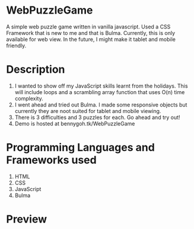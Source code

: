 # WebPuzzleGame
A simple web puzzle game written in vanilla javascript. Used a CSS Framework that is new to me and that is Bulma. Currently, this is only available for web view. In the future, I might make it tablet and mobile friendly.
# Description
1. I wanted to show off my JavaScript skills learnt from the holidays. This will include loops and a scrambling array function that uses O(n) time complexity.
2. I went ahead and tried out Bulma. I made some responsive objects but currently they are noot suited for tablet and mobile viewing.
3. There is 3 difficulties and 3 puzzles for each. Go ahead and try out!
4. Demo is hosted at bennygoh.tk/WebPuzzleGame
# Programming Languages and Frameworks used
1. HTML
2. CSS
3. JavaScript
4. Bulma
# Preview
